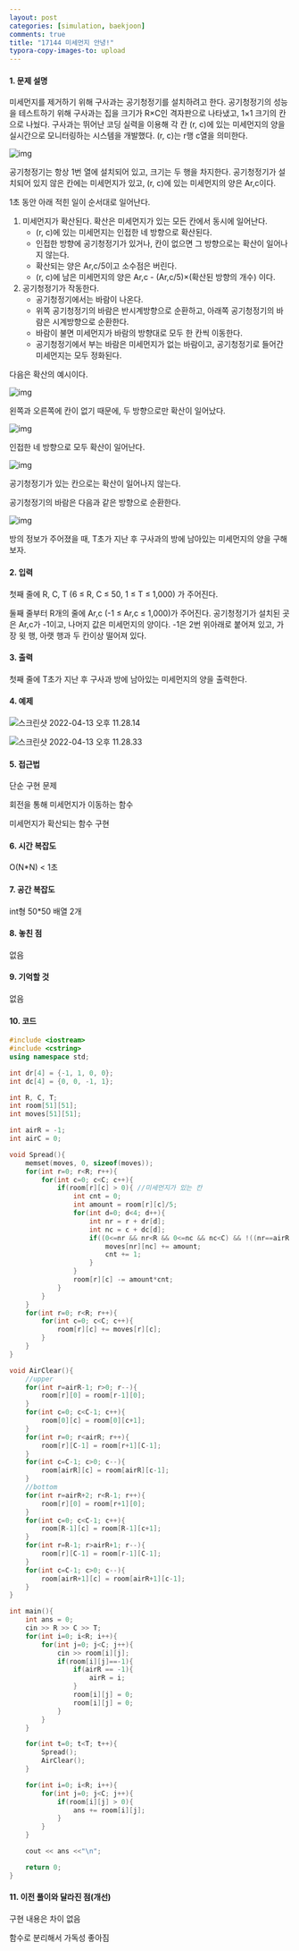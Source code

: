 ```yaml
---
layout: post
categories: [simulation, baekjoon]
comments: true
title: "17144 미세먼지 안녕!"
typora-copy-images-to: upload
---
```


#### 1. 문제 설명

미세먼지를 제거하기 위해 구사과는 공기청정기를 설치하려고 한다. 공기청정기의 성능을 테스트하기 위해 구사과는 집을 크기가 R×C인 격자판으로 나타냈고, 1×1 크기의 칸으로 나눴다. 구사과는 뛰어난 코딩 실력을 이용해 각 칸 (r, c)에 있는 미세먼지의 양을 실시간으로 모니터링하는 시스템을 개발했다. (r, c)는 r행 c열을 의미한다.

![img](https://tva1.sinaimg.cn/large/e6c9d24egy1h18gpbf7b2j20xh0u0ta8.jpg)

공기청정기는 항상 1번 열에 설치되어 있고, 크기는 두 행을 차지한다. 공기청정기가 설치되어 있지 않은 칸에는 미세먼지가 있고, (r, c)에 있는 미세먼지의 양은 Ar,c이다.

1초 동안 아래 적힌 일이 순서대로 일어난다.

1. 미세먼지가 확산된다. 확산은 미세먼지가 있는 모든 칸에서 동시에 일어난다.
   - (r, c)에 있는 미세먼지는 인접한 네 방향으로 확산된다.
   - 인접한 방향에 공기청정기가 있거나, 칸이 없으면 그 방향으로는 확산이 일어나지 않는다.
   - 확산되는 양은 Ar,c/5이고 소수점은 버린다.
   - (r, c)에 남은 미세먼지의 양은 Ar,c - (Ar,c/5)×(확산된 방향의 개수) 이다.
2. 공기청정기가 작동한다.
   - 공기청정기에서는 바람이 나온다.
   - 위쪽 공기청정기의 바람은 반시계방향으로 순환하고, 아래쪽 공기청정기의 바람은 시계방향으로 순환한다.
   - 바람이 불면 미세먼지가 바람의 방향대로 모두 한 칸씩 이동한다.
   - 공기청정기에서 부는 바람은 미세먼지가 없는 바람이고, 공기청정기로 들어간 미세먼지는 모두 정화된다.

다음은 확산의 예시이다.

![img](https://tva1.sinaimg.cn/large/e6c9d24egy1h18gpcremsj20wq0c8aaf.jpg)

왼쪽과 오른쪽에 칸이 없기 때문에, 두 방향으로만 확산이 일어났다.

![img](https://tva1.sinaimg.cn/large/e6c9d24egy1h18gpe1ha9j20wq0c874r.jpg)

인접한 네 방향으로 모두 확산이 일어난다.

![img](https://tva1.sinaimg.cn/large/e6c9d24egy1h18gpdkc8tj20wq0c8wf5.jpg)

공기청정기가 있는 칸으로는 확산이 일어나지 않는다.

공기청정기의 바람은 다음과 같은 방향으로 순환한다.

![img](https://tva1.sinaimg.cn/large/e6c9d24egy1h18gpelzikj20x90u0wg2.jpg)

방의 정보가 주어졌을 때, T초가 지난 후 구사과의 방에 남아있는 미세먼지의 양을 구해보자.

#### 2. 입력

첫째 줄에 R, C, T (6 ≤ R, C ≤ 50, 1 ≤ T ≤ 1,000) 가 주어진다.

둘째 줄부터 R개의 줄에 Ar,c (-1 ≤ Ar,c ≤ 1,000)가 주어진다. 공기청정기가 설치된 곳은 Ar,c가 -1이고, 나머지 값은 미세먼지의 양이다. -1은 2번 위아래로 붙어져 있고, 가장 윗 행, 아랫 행과 두 칸이상 떨어져 있다.

#### 3. 출력

첫째 줄에 T초가 지난 후 구사과 방에 남아있는 미세먼지의 양을 출력한다.

#### 4. 예제

![스크린샷 2022-04-13 오후 11.28.14](https://tva1.sinaimg.cn/large/e6c9d24egy1h18gq9glp6j20u015ctbf.jpg)

![스크린샷 2022-04-13 오후 11.28.33](https://tva1.sinaimg.cn/large/e6c9d24egy1h18gqkea23j20u012z770.jpg)

#### 5. 접근법

단순 구현 문제

회전을 통해 미세먼지가 이동하는 함수

미세먼지가 확산되는 함수 구현

#### 6. 시간 복잡도 

O(N*N) < 1초

#### 7. 공간 복잡도

int형 50*50 배열 2개

#### 8. 놓친 점

없음

#### 9. 기억할 것

없음

#### 10. 코드

```c++
#include <iostream>
#include <cstring>
using namespace std;

int dr[4] = {-1, 1, 0, 0};
int dc[4] = {0, 0, -1, 1};

int R, C, T;
int room[51][51];
int moves[51][51];

int airR = -1;
int airC = 0;

void Spread(){
    memset(moves, 0, sizeof(moves));
    for(int r=0; r<R; r++){
        for(int c=0; c<C; c++){
            if(room[r][c] > 0){ //미세먼지가 있는 칸
                int cnt = 0;
                int amount = room[r][c]/5;
                for(int d=0; d<4; d++){
                    int nr = r + dr[d];
                    int nc = c + dc[d];
                    if((0<=nr && nr<R && 0<=nc && nc<C) && !((nr==airR && nc==0) || (nr==airR+1 && nc==0))){
                        moves[nr][nc] += amount;
                        cnt += 1;
                    }
                }
                room[r][c] -= amount*cnt;
            }
        }
    }
    for(int r=0; r<R; r++){
        for(int c=0; c<C; c++){
            room[r][c] += moves[r][c];
        }
    }
}

void AirClear(){
    //upper
    for(int r=airR-1; r>0; r--){
        room[r][0] = room[r-1][0];
    }
    for(int c=0; c<C-1; c++){
        room[0][c] = room[0][c+1];
    }
    for(int r=0; r<airR; r++){
        room[r][C-1] = room[r+1][C-1];
    }
    for(int c=C-1; c>0; c--){
        room[airR][c] = room[airR][c-1];
    }
    //bottom
    for(int r=airR+2; r<R-1; r++){
        room[r][0] = room[r+1][0];
    }
    for(int c=0; c<C-1; c++){
        room[R-1][c] = room[R-1][c+1];
    }
    for(int r=R-1; r>airR+1; r--){
        room[r][C-1] = room[r-1][C-1];
    }
    for(int c=C-1; c>0; c--){
        room[airR+1][c] = room[airR+1][c-1];
    }
}

int main(){
    int ans = 0;
    cin >> R >> C >> T;
    for(int i=0; i<R; i++){
        for(int j=0; j<C; j++){
            cin >> room[i][j];
            if(room[i][j]==-1){
                if(airR == -1){
                    airR = i;
                }
                room[i][j] = 0;
                room[i][j] = 0;
            }
        }
    }

    for(int t=0; t<T; t++){
        Spread();
        AirClear();
    }

    for(int i=0; i<R; i++){
        for(int j=0; j<C; j++){
            if(room[i][j] > 0){
                ans += room[i][j];
            }
        }
    }

    cout << ans <<"\n";

    return 0;
}
```

#### 11. 이전 풀이와 달라진 점(개선)

구현 내용은 차이 없음

함수로 분리해서 가독성 좋아짐

